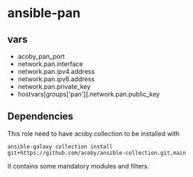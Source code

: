 # ansible-pan

## vars

- acoby_pan_port
- network.pan.interface
- network.pan.ipv4.address
- network.pan.ipv6.address
- network.pan.private_key
- hostvars[groups['pan']].network.pan.public_key


## Dependencies

This role need to have acoby.collection to be installed with

    ansible-galaxy collection install git+https://github.com/acoby/ansible-collection.git,main

It contains some mandatory modules and filters.
